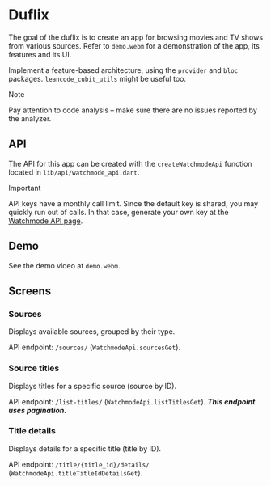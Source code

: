 # Duflix

The goal of the duflix is to create an app for browsing movies and TV shows from various sources.
Refer to `demo.webm` for a demonstration of the app, its features and its UI.

Implement a feature-based architecture, using the `provider` and `bloc` packages.
`leancode_cubit_utils` might be useful too.

> [!NOTE]
> Pay attention to code analysis – make sure there are no issues reported by the analyzer.

## API

The API for this app can be created with the `createWatchmodeApi` function located in
`lib/api/watchmode_api.dart`.

> [!IMPORTANT]
> API keys have a monthly call limit. Since the default key is shared, you may quickly run out of
> calls. In that case, generate your own key at the [Watchmode API page](https://api.watchmode.com/requestApiKey/).

## Demo

See the demo video at `demo.webm`.

## Screens

### Sources

Displays available sources, grouped by their type.

API endpoint: `/sources/` (`WatchmodeApi.sourcesGet`).

### Source titles

Displays titles for a specific source (source by ID).

API endpoint: `/list-titles/` (`WatchmodeApi.listTitlesGet`). ***This endpoint uses pagination.***

### Title details

Displays details for a specific title (title by ID).

API endpoint: `/title/{title_id}/details/` (`WatchmodeApi.titleTitleIdDetailsGet`).
